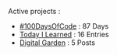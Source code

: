 Active projects :

- [#100DaysOfCode](https://github.com/narze/100daysofcode) : 87 Days
- [Today I Learned](https://github.com/narze/til) : 16 Entries
- [Digital Garden](https://monosor.com) : 5 Posts
